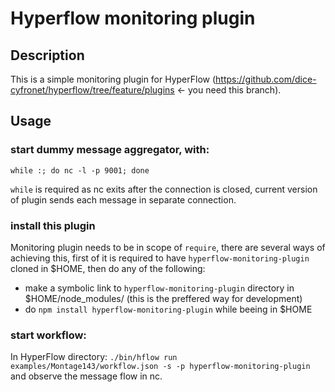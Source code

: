 # Hyperflow monitoring plugin

## Description

This is a simple monitoring plugin for HyperFlow (https://github.com/dice-cyfronet/hyperflow/tree/feature/plugins <- 
you need this branch).

## Usage

### start dummy message aggregator, with:
`while :; do nc -l -p 9001; done`

`while` is required as nc exits after the connection is closed, current version of plugin sends each message in
separate connection.

### install this plugin
Monitoring plugin needs to be in scope of `require`, there are several ways of achieving this, first of it is required
to have `hyperflow-monitoring-plugin` cloned in $HOME, then do any of the following:

* make a symbolic link to `hyperflow-monitoring-plugin` directory in $HOME/node_modules/ (this is the preffered way for
development)
* do `npm install hyperflow-monitoring-plugin` while beeing in $HOME

### start workflow:
In HyperFlow directory:
`./bin/hflow run examples/Montage143/workflow.json -s -p hyperflow-monitoring-plugin`
and observe the message flow in nc.